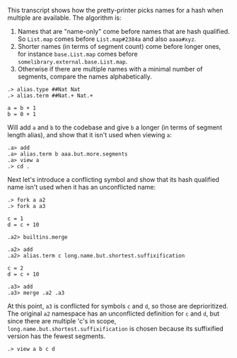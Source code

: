 This transcript shows how the pretty-printer picks names for a hash when multiple are available. The algorithm is:

1. Names that are "name-only" come before names that are hash qualified. So `List.map` comes before `List.map#2384a` and also `aaaa#xyz`.
2. Shorter names (in terms of segment count) come before longer ones, for instance `base.List.map` comes before `somelibrary.external.base.List.map`.
3. Otherwise if there are multiple names with a minimal number of segments, compare the names alphabetically.

```ucm:hide
.> alias.type ##Nat Nat
.> alias.term ##Nat.+ Nat.+
```

```unison:hide
a = b + 1
b = 0 + 1
```

Will add `a` and `b` to the codebase and give `b` a longer (in terms of segment length alias), and show that it isn't used when viewing `a`:

```ucm
.a> add
.a> alias.term b aaa.but.more.segments
.a> view a
.> cd .
```

Next let's introduce a conflicting symbol and show that its hash qualified name isn't used when it has an unconflicted name:

```
.> fork a a2
.> fork a a3
```

```unison:hide
c = 1
d = c + 10
```

```ucm:hide
.a2> builtins.merge
```
```ucm
.a2> add
.a2> alias.term c long.name.but.shortest.suffixification
```

```unison:hide
c = 2
d = c + 10
```

```ucm
.a3> add
.a3> merge .a2 .a3
```

At this point, `a3` is conflicted for symbols `c` and `d`, so those are deprioritized. 
The original `a2` namespace has an unconflicted definition for `c` and `d`, but since there are multiple 'c's in scope, 
`long.name.but.shortest.suffixification` is chosen because its suffixified version has the fewest segments.

```ucm
.> view a b c d
```
